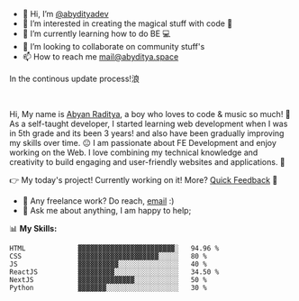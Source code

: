 - 👋 Hi, I’m [@abydityadev](https://abyditya.space)
- 👀 I’m interested in creating the magical stuff with code 🖤
- 🌱 I’m currently learning how to do BE 💻
- 💞️ I’m looking to collaborate on community stuff's
- 📫 How to reach me mail@abyditya.space



In the continous update process!浪

<br />

Hi, My name is [Abyan Raditya](https://abyditya.space), a boy who loves to code & music so much! 🍺 As a self-taught developer, I started learning web development when I was in 5th grade and its been 3 years! and also have been gradually improving my skills over time. 😐 I am passionate about FE Development and enjoy working on the Web. I love combining my technical knowledge and creativity to build engaging and user-friendly websites and applications. 🚀


👉 My today's project! Currently working on it! More? [Quick Feedback](https://almecy.space/) 🚀

- 💼 Any freelance work? Do reach, [email](mailto:mail@abyditya.space) :)
- 💬 Ask me about anything, I am happy to help;

📊 **My Skills:**
<!--START_SECTION:waka-->
```text
HTML             ▓▓▓▓▓▓▓▓▓▓▓▓▓▓▓▓▓▓▓▓▓▓▓▓░   94.96 %
CSS              ▓▓▓▓▓▓▓▓▓▓▓▓▓▓▓▓▓▓▓▓░░░░░   80 %
JS               ▓▓▓▓▓▓▓▓▓▓░░░░░░░░░░░░░░░   40 %
ReactJS          ▓▓▓▓▓▓▓▓▓░░░░░░░░░░░░░░░░   34.50 %
NextJS           ▓▓▓▓▓▓▓▓▓▓▓▓▓▓░░░░░░░░░░░   50 %
Python           ▓▓▓▓▓▓▓░░░░░░░░░░░░░░░░░░   30 %
```
